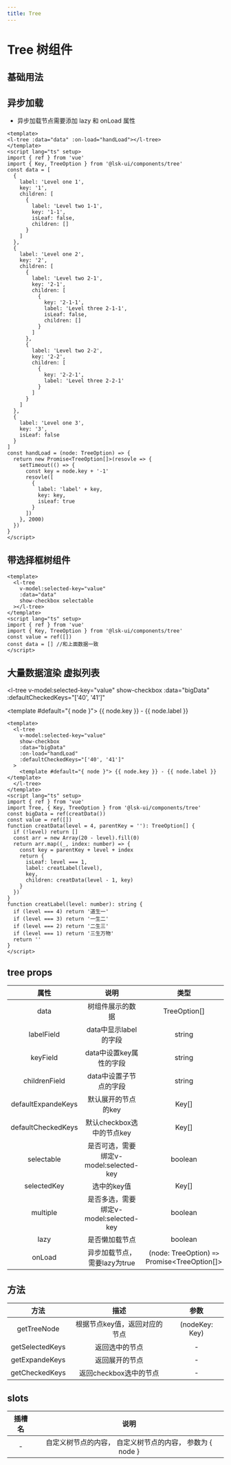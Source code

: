 ```yaml
---
title: Tree
---
```

# Tree 树组件

## 基础用法
<l-tree :data="data"></l-tree>
## 异步加载
- 异步加载节点需要添加 lazy 和 onLoad 属性
<l-tree :data="data" lazy :on-load="handLoad"></l-tree>

```vue
<template>
<l-tree :data="data" :on-load="handLoad"></l-tree>
</template>
<script lang="ts" setup>
import { ref } from 'vue'
import { Key, TreeOption } from '@lsk-ui/components/tree'
const data = [
  {
    label: 'Level one 1',
    key: '1',
    children: [
      {
        label: 'Level two 1-1',
        key: '1-1',
        isLeaf: false,
        children: []
      }
    ]
  },
  {
    label: 'Level one 2',
    key: '2',
    children: [
      {
        label: 'Level two 2-1',
        key: '2-1',
        children: [
          {
            key: '2-1-1',
            label: 'Level three 2-1-1',
            isLeaf: false,
            children: []
          }
        ]
      },
      {
        label: 'Level two 2-2',
        key: '2-2',
        children: [
          {
            key: '2-2-1',
            label: 'Level three 2-2-1'
          }
        ]
      }
    ]
  },
  {
    label: 'Level one 3',
    key: '3',
    isLeaf: false
  }
]
const handLoad = (node: TreeOption) => {
  return new Promise<TreeOption[]>(resovle => {
    setTimeout(() => {
      const key = node.key + '-1'
      resovle([
        {
          label: 'label' + key,
          key: key,
          isLeaf: true
        }
      ])
    }, 2000)
  })
}
</script>
```

## 带选择框树组件
<l-tree v-model:selected-key="value" :data="data" show-checkbox selectable></l-tree>

```vue
<template>
  <l-tree 
    v-model:selected-key="value" 
    :data="data" 
    show-checkbox selectable
  ></l-tree>
</template>
<script lang="ts" setup>
import { ref } from 'vue'
import { Key, TreeOption } from '@lsk-ui/components/tree'
const value = ref([])
const data = [] //和上面数据一致
</script>
```

## 大量数据渲染 虚拟列表

<l-tree
  v-model:selected-key="value"
  show-checkbox
  :data="bigData"
  :defaultCheckedKeys="['40', '41']"
>
  <template #default="{ node }"> {{ node.key }} - {{ node.label }} </template>
</l-tree>

```vue
<template>
  <l-tree
    v-model:selected-key="value"
    show-checkbox
    :data="bigData"
    :on-load="handLoad"
    :defaultCheckedKeys="['40', '41']"
  >
    <template #default="{ node }"> {{ node.key }} - {{ node.label }} </template>
  </l-tree>
</template>
<script lang="ts" setup>
import { ref } from 'vue'
import Tree, { Key, TreeOption } from '@lsk-ui/components/tree'
const bigData = ref(creatData())
const value = ref([])
function creatData(level = 4, parentKey = ''): TreeOption[] {
  if (!level) return []
  const arr = new Array(20 - level).fill(0)
  return arr.map((_, index: number) => {
    const key = parentKey + level + index
    return {
      isLeaf: level === 1,
      label: creatLabel(level),
      key,
      children: creatData(level - 1, key)
    }
  })
}
function creatLabel(level: number): string {
  if (level === 4) return '道生一'
  if (level === 3) return '一生二'
  if (level === 2) return '二生三'
  if (level === 1) return '三生万物'
  return ''
}
</script>
```

## tree props
| 属性      | 说明  | 类型  | 默认值   |
|:----------------:|:-------:|:-------:|:-------:|
| data | 树组件展示的数据 | TreeOption[] | [] |
| labelField | data中显示label的字段 | string | label |
| keyField | data中设置key属性的字段 | string | key |
| childrenField | data中设置子节点的字段 | string | children |
| defaultExpandeKeys | 默认展开的节点的key | Key[] | [] |
| defaultCheckedKeys | 默认checkbox选中的节点key | Key[] | [] |
| selectable | 是否可选，需要绑定v-model:selected-key | boolean | true
| selectedKey | 选中的key值	 | Key[] | [] | 
| multiple | 是否多选，需要绑定v-model:selected-key | boolean | false
| lazy | 是否懒加载节点 | boolean | false |
| onLoad | 异步加载节点，需要lazy为true | (node: TreeOption) `=>` Promise<TreeOption[]> | fn |

## 方法
| 方法      | 描述  | 参数  |
|:----------------:|:-------:|:-------:|
| getTreeNode | 根据节点key值，返回对应的节点 | (nodeKey: Key) |
| getSelectedKeys | 返回选中的节点 | - |
| getExpandeKeys | 返回展开的节点 | - |
| getCheckedKeys | 返回checkbox选中的节点 | - |


## slots
| 插槽名      | 说明  | 
|:----------------:|:-------:|
| - | 自定义树节点的内容， 自定义树节点的内容， 参数为  { node } | 

<script lang="ts" setup>
import { nextTick, onMounted, ref } from 'vue'
import Tree, { Key, TreeOption } from '@lsk-ui/components/tree'
const bigData = ref(creatData())
const value = ref([])
const data = [
  {
    label: 'Level one 1',
    key: '1',
    children: [
      {
        label: 'Level two 1-1',
        key: '1-1',
        isLeaf: false,
        children: []
      }
    ]
  },
  {
    label: 'Level one 2',
    key: '2',
    children: [
      {
        label: 'Level two 2-1',
        key: '2-1',
        children: [
          {
            key: '2-1-1',
            label: 'Level three 2-1-1',
            isLeaf: false,
            children: []
          }
        ]
      },
      {
        label: 'Level two 2-2',
        key: '2-2',
        children: [
          {
            key: '2-2-1',
            label: 'Level three 2-2-1'
          }
        ]
      }
    ]
  },
  {
    label: 'Level one 3',
    key: '3',
    isLeaf: false
  }
]
const handLoad = (node) => {
  return new Promise<TreeOption[]>(resovle => {
    setTimeout(() => {
      const key = node.key + '-1'
      resovle([
        {
          label: 'label' + key,
          key: key,
          isLeaf: true
        }
      ])
    }, 2000)
  })
}
function creatData(level = 4, parentKey = ''): TreeOption[] {
  if (!level) return []
  const arr = new Array(20 - level).fill(0)
  return arr.map((_, index: number) => {
    const key = parentKey + level + index
    return {
      isLeaf: level === 1,
      label: creatLabel(level),
      key,
      children: creatData(level - 1, key)
    }
  })
}
function creatLabel(level: number): string {
  if (level === 4) return '道生一'
  if (level === 3) return '一生二'
  if (level === 2) return '二生三'
  if (level === 1) return '三生万物'
  return ''
}
</script>